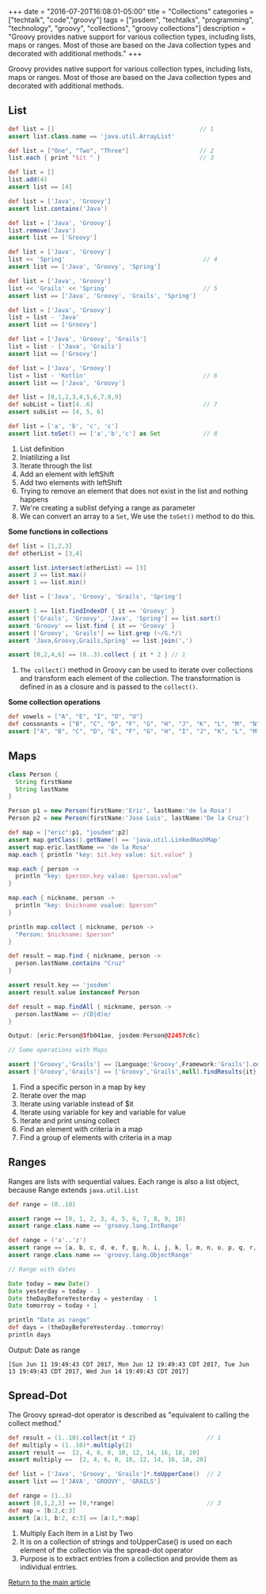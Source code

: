 +++
date = "2016-07-20T16:08:01-05:00"
title = "Collections"
categories = ["techtalk", "code","groovy"]
tags = ["josdem", "techtalks", "programming", "technology", "groovy", "collections", "groovy collections"]
description = "Groovy provides native support for various collection types, including lists, maps or ranges. Most of those are based on the Java collection types and decorated with additional methods."
+++

Groovy provides native support for various collection types, including lists, maps or ranges. Most of those are based on the Java collection types and decorated with additional methods.

## List

```groovy
def list = []                                         // 1
assert list.class.name == 'java.util.ArrayList'

def list = ["One", "Two", "Three"]                    // 2
list.each { print "$it " }                            // 3

def list = []
list.add(4)
assert list == [4]

def list = ['Java', 'Groovy']
assert list.contains('Java')

def list = ['Java', 'Groovy']
list.remove('Java')
assert list == ['Groovy']

def list = ['Java', 'Groovy']
list << 'Spring'                                       // 4
assert list == ['Java', 'Groovy', 'Spring']

def list = ['Java', 'Groovy']
list << 'Grails' << 'Spring'                           // 5
assert list == ['Java', 'Groovy', 'Grails', 'Spring']

def list = ['Java', 'Groovy']
list = list - 'Java'
assert list == ['Groovy']

def list = ['Java', 'Groovy', 'Grails']
list = list - ['Java', 'Grails']
assert list == ['Groovy']

def list = ['Java', 'Groovy']
list = list - 'Kotlin'                                 // 6
assert list == ['Java', 'Groovy']

def list = [0,1,2,3,4,5,6,7,8,9]
def subList = list[4..6]                               // 7
assert subList == [4, 5, 6]

def list = ['a', 'b', 'c', 'c']
assert list.toSet() == ['a','b','c'] as Set            // 8
```

1. List definition
2. Iniatilizing a list
3. Iterate through the list
4. Add an element with leftShift
5. Add two elements with leftShift
6. Trying to remove an element that does not exist in the list and nothing happens
7. We're creating a sublist defying a range as parameter
8. We can convert an array to a `Set`, We use the `toSet()` method to do this.

**Some functions in collections**

```groovy
def list = [1,2,3]
def otherList = [3,4]

assert list.intersect(otherList) == [3]
assert 3 == list.max()
assert 1 == list.min()

def list = ['Java', 'Groovy', 'Grails', 'Spring']

assert 1 == list.findIndexOf { it == 'Groovy' }
assert ['Grails', 'Groovy', 'Java', 'Spring'] == list.sort()
assert 'Groovy' == list.find { it == 'Groovy' }
assert ['Groovy', 'Grails'] == list.grep (~/G.*/)
assert 'Java,Groovy,Grails,Spring' == list.join(',')

assert [0,2,4,6] == (0..3).collect { it * 2 } // 1
```

1. `The collect()` method in Groovy can be used to iterate over collections and transform each element of the collection. The transformation is defined in as a closure and is passed to the `collect()`.

**Some collection operations**

```groovy
def vowels = ["A", "E", "I", "O", "U"]
def consonants = ["B", "C", "D", "F", "G", "H", "J", "K", "L", "M", "N", "P", "Q", "R", "S", "T", "V", "W", "X", "Y", "Z"]
assert ["A", "B", "C", "D", "E", "F", "G", "H", "I", "J", "K", "L", "M", "N", "O", "P", "Q", "R", "S", "T", "U", "V", "W", "X", "Y", "Z"] == (vowels + consonants).sort()
```

## Maps

```groovy
class Person {
  String firstName
  String lastName
}

Person p1 = new Person(firstName:'Eric', lastName:'de la Rosa')
Person p2 = new Person(firstName:'Jose Luis', lastName:'De la Cruz')

def map = ["eric":p1, "josdem":p2]
assert map.getClass().getName() == 'java.util.LinkedHashMap'
assert map.eric.lastName == 'de la Rosa'                               // 1
map.each { println "key: $it.key value: $it.value" }                   // 2

map.each { person ->                                                   // 3
  println "key: $person.key value: $person.value"
}

map.each { nickname, person ->                                         // 4
  println "key: $nickname vualue: $person"
}

println map.collect { nickname, person ->                              // 5
  "Person: $nickname: $person"
}

def result = map.find { nickname, person ->
  person.lastName.contains "Cruz"                                      // 6
}

assert result.key == 'josdem'
assert result.value instanceof Person

def result = map.findAll { nickname, person ->                         // 7
  person.lastName =~ /(D|d)e/
}

Output: [eric:Person@3fb041ae, josdem:Person@22457c6c]

// Some operations with Maps

assert ['Groovy','Grails'] == [Language:'Groovy',Framework:'Grails'].collect{it.value}
assert ['Groovy','Grails'] == ['Groovy','Grails',null].findResults{it}
```

1. Find a specific person in a map by key
2. Iterate over the map
3. Iterate using variable instead of $it
4. Iterate using variable for key and variable for value
5. Iterate and print unsing collect
6. Find an element with criteria in a map
7. Find a group of elements with criteria in a map

## Ranges

Ranges are lists with sequential values. Each range is also a list object, because Range extends `java.util.List`

```groovy
def range = (0..10)

assert range == [0, 1, 2, 3, 4, 5, 6, 7, 8, 9, 10]
assert range.class.name == 'groovy.lang.IntRange'

def range = ('a'..'z')
assert range == [a, b, c, d, e, f, g, h, i, j, k, l, m, n, o, p, q, r, s, t, u, v, w, x, y, z]
assert range.class.name == 'groovy.lang.ObjectRange'

// Range with dates

Date today = new Date()
Date yesterday = today - 1
Date theDayBeforeYesterday = yesterday - 1
Date tomorroy = today + 1

println "Date as range"
def days = (theDayBeforeYesterday..tomorroy)
println days
```

Output:
Date as range

```
[Sun Jun 11 19:49:43 CDT 2017, Mon Jun 12 19:49:43 CDT 2017, Tue Jun 13 19:49:43 CDT 2017, Wed Jun 14 19:49:43 CDT 2017]
```

## Spread-Dot

The Groovy spread-dot operator is described as "equivalent to calling the collect method."

```groovy
def result = (1..10).collect{it * 2}                    // 1
def multiply = (1..10)*.multiply(2)
assert result ==  [2, 4, 6, 8, 10, 12, 14, 16, 18, 20]
assert multiply ==  [2, 4, 6, 8, 10, 12, 14, 16, 18, 20]

def list = ['Java', 'Groovy', 'Grails']*.toUpperCase()  // 2
assert list == ['JAVA', 'GROOVY', 'GRAILS']

def range = (1..3)
assert [0,1,2,3] == [0,*range]                          // 3
def map = [b:2,c:3]
assert [a:1, b:2, c:3] == [a:1,*:map]
```

1. Multiply Each Item in a List by Two
2. It is on a collection of strings and toUpperCase() is used on each element of the collection via the spread-dot operator
3. Purpose is to extract entries from a collection and provide them as individual entries.


[Return to the main article](/techtalk/groovy)
